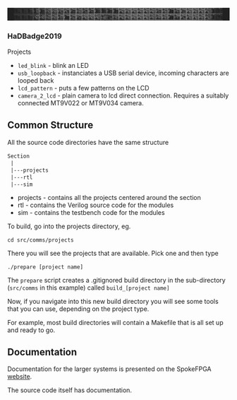 ![](/docs/assets/images/spokefpga_banner_thin.png)

### HaDBadge2019

Projects

- `led_blink` - blink an LED
- `usb_loopback` - instanciates a USB serial device, incoming characters are looped back
- `lcd_pattern` - puts a few patterns on the LCD
- `camera_2_lcd` - plain camera to lcd direct connection.  Requires a suitably connected MT9V022 or MT9V034 camera.

## Common Structure

All the source code directories have the same structure

```
Section
 |
 |---projects
 |---rtl
 |---sim
```

- projects - contains all the projects centered around the section
- rtl - contains the Verilog source code for the modules
- sim - contains the testbench code for the modules

To build, go into the projects directory, eg.

```
cd src/comms/projects
```

There you will see the projects that are available.  Pick one and then type

```
./prepare [project name]
```

The `prepare` script creates a .gitignored build directory in the sub-directory
(`src/comms` in this example) called `build_[project name]`

Now, if you navigate into this new build directory you will see some tools that you can use, depending on the project type.

For example, most build directories will contain a Makefile that is all set up and ready to go.

## Documentation

Documentation for the larger systems is presented on the SpokeFPGA [website](http://localhost:4000/spokefpga/#top).

The source code itself has documentation.

